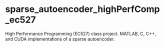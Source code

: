 sparse_autoencoder_highPerfComp_ec527
=====================================

High Performance Programming (EC527) class project. MATLAB, C, C++, and CUDA implementations of a sparse autoencoder. 
